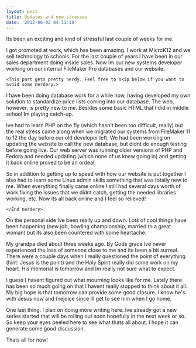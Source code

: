 ```yaml
---
layout: post
title: Updates and new stresses
date: '2012-06-02 04:11:19'
---
```


Its been an exciting and kind of stressful last couple of weeks for me.

I got promoted at work, which has been amazing. I work at MicroK12 and we sell technology to schools. For the last couple of years I have been in our sales department doing inside sales. Now Im our new systems developer working on our internal FileMaker Pro databases and our website.

`<This part gets pretty nerdy. Feel free to skip below if you want to avoid some nerdery.>`

I have been doing database work for a while now, having developed my own solution to standardize price lists coming into our database. The web,
however, is pretty new to me. Besides some basic HTML that I did in middle school Im playing catch-up.

Ive had to learn PHP on the fly (which hasn't been too difficult, really) but the real stress came along when we migrated our systems from
FileMaker 11 to 12 the day before our old developer left. We had been working on updating the website to call the new database, but didnt do enough testing before going live. Our web server was running older versions of PHP and Fedora and needed updating (which none of us knew going in) and getting it back online proved to be an ordeal.

So in addition to getting up to speed with how our website is put together I also had to learn some Linux admin skills something that was
totally new to me. When everything finally came online I still had several days worth of work fixing the issues that we didnt catch, getting the needed libraries working, etc. Now its all back online and I feel so relieved!

`</End nerdery>`

On the personal side Ive been really up and down. Lots of cool things have been happening (new job, bowling championship, married to a great woman) but its also been countered with some heartache.

My grandpa died about three weeks ago. By Gods grace Ive never experienced the loss of someone close to me and its been a bit surreal. There were a couple days when I really questioned the point of everything (hint: Jesus is the point) and the Holy Spirit really did some work on my heart. His memorial is tomorrow and Im really not sure what to expect.

I guess I havent figured out what mourning looks like for me. Lately there has been so much going on that I havent really stopped to think
about it all. My big hope is that tomorrow can provide some good closure. I know he's with Jesus now and I rejoice since Ill get to see
him when I go home.

One last thing. I plan on doing more writing here. Ive already got a new series started that will be rolling out soon hopefully in the next week or so. So keep your eyes peeled here to see what thats all about. I hope it can generate some good discussion.

Thats all for now!